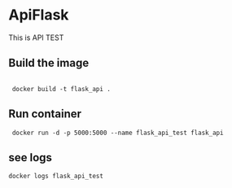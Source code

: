 # ApiFlask
 This is API TEST

## Build the image 

```

 docker build -t flask_api .

```
## Run container
```
 docker run -d -p 5000:5000 --name flask_api_test flask_api
```
## see logs

```
docker logs flask_api_test
```